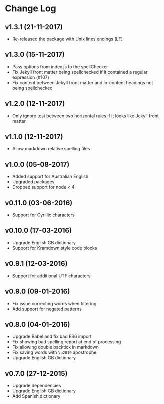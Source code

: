 # Change Log

## v1.3.1 (21-11-2017)

- Re-released the package with Unix lines endings (LF)

## v1.3.0 (15-11-2017)

- Pass options from index.js to the spellChecker
- Fix Jekyll front matter being spellchecked if it contained a regular
  expression (#107)
- Fix content between Jekyll front matter and in-content headings not being
  spellchecked

## v1.2.0 (12-11-2017)

- Only ignore test between two horizontal rules if it looks like Jekyll front
  matter

## v1.1.0 (12-11-2017)

- Allow markdown relative spelling files

## v1.0.0 (05-08-2017)

- Added support for Australian English
- Upgraded packages
- Dropped support for node < 4

## v0.11.0 (03-06-2016)

- Support for Cyrillic characters

## v0.10.0 (17-03-2016)

- Upgrade English GB dictionary
- Support for Kramdown style code blocks

## v0.9.1 (12-03-2016)

- Support for additional UTF characters

## v0.9.0 (09-01-2016)

- Fix issue correcting words when filtering
- Add support for negated patterns

## v0.8.0 (04-01-2016)

- Upgrade Babel and fix bad ES6 import
- Fix showing bad spelling report at end of processing
- Fix allowing double backtick in markdown
- Fix saving words with `\u2019` apostrophe
- Upgrade English GB dictionary

## v0.7.0 (27-12-2015)

- Upgrade dependencies
- Upgrade English GB dictionary
- Add Spanish dictionary
